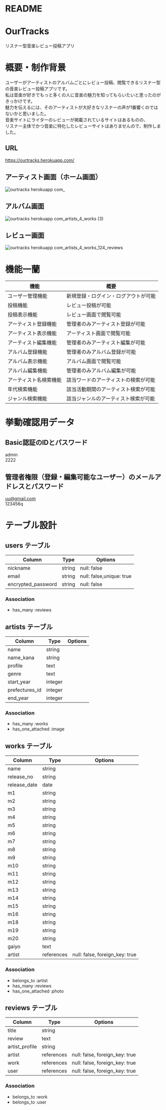 # README

# OurTracks
リスナー型音楽レビュー投稿アプリ

# 概要・制作背景
ユーザーがアーティストのアルバムごとにレビュー投稿、閲覧できるリスナー型の音楽レビュー投稿アプリです。  
私は音楽が好きでもっと多くの人に音楽の魅力を知ってもらいたいと思ったのがきっかけです。  
魅力を伝えるには、そのアーティストが大好きなリスナーの声が1番響くのではないかと思いました。  
音楽サイトにライターのレビューが掲載されているサイトはあるものの、  
リスナー主体でかつ音楽に特化したレビューサイトはありませんので、制作しました。

## URL
https://ourtracks.herokuapp.com/

## アーティスト画面（ホーム画面）
![ourtracks herokuapp com_](https://user-images.githubusercontent.com/73057075/123547878-78b69100-d79d-11eb-9fad-ad7b6d6409ae.png)

## アルバム画面
![ourtracks herokuapp com_artists_4_works (3)](https://user-images.githubusercontent.com/73057075/123548519-01363100-d7a0-11eb-8d05-ba84f79b4ea5.png)

## レビュー画面
![ourtracks herokuapp com_artists_4_works_124_reviews](https://user-images.githubusercontent.com/73057075/123547400-9a167d80-d79b-11eb-8e9b-80ff7f221497.png)

# 機能一蘭
| 機能 | 概要 |
----|---- 
| ユーザー管理機能 | 新規登録・ログイン・ログアウトが可能 |
| 投稿機能 | レビュー投稿が可能 |
| 投稿表示機能 | レビュー画面で閲覧可能 |
| アーティスト登録機能 | 管理者のみアーティスト登録が可能 |
| アーティスト表示機能 | アーティスト画面で閲覧可能 |
| アーティスト編集機能 | 管理者のみアーティスト編集が可能 |
| アルバム登録機能 | 管理者のみアルバム登録が可能 |
| アルバム表示機能 | アルバム画面で閲覧可能 |
| アルバム編集機能 | 管理者のみアルバム編集が可能 |
| アーティスト名検索機能 | 該当ワードのアーティストの検索が可能 |
| 年代検索機能 | 該当活動期間のアーティスト検索が可能 |
| ジャンル検索機能 | 該当ジャンルのアーティスト検索が可能 |

# 挙動確認用データ

## Basic認証のIDとパスワード
admin  
2222

## 管理者権限（登録・編集可能なユーザー）のメールアドレスとパスワード
uu@gmail.com  
123456q

# テーブル設計

## users テーブル

| Column             | Type        | Options                  |
| ------------------ | ----------- | ------------------------ |
| nickname           | string      | null: false              |
| email              | string      | null: false,unique: true |
| encrypted_password | string      | null: false              |

### Association

- has_many :reviews


## artists テーブル

| Column         | Type       | Options                        |
| -------------- | ---------- | ------------------------------ |
| name           | string     |                                |
| name_kana      | string     |                                |
| profile        | text       |                                |
| genre          | text       |                                |
| start_year     | integer    |                                |
| prefectures_id | integer    |                                |
| end_year       | integer    |                                |

### Association

- has_many :works
- has_one_attached :image


## works テーブル

| Column       | Type       | Options                        |
| ------------ | ---------- | ------------------------------ |
| name         | string     |                                |
| release_no   | string     |                                |
| release_date | date       |                                |
| m1           | string     |                                |
| m2           | string     |                                |
| m3           | string     |                                |
| m4           | string     |                                |
| m5           | string     |                                |
| m6           | string     |                                |
| m7           | string     |                                |
| m8           | string     |                                |
| m9           | string     |                                |
| m10          | string     |                                |
| m11          | string     |                                |
| m12          | string     |                                |
| m13          | string     |                                |
| m14          | string     |                                |
| m15          | string     |                                |
| m16          | string     |                                |
| m18          | string     |                                |
| m19          | string     |                                |
| m20          | string     |                                |
| gaiyo        | text       |                                |
| artist       | references | null: false, foreign_key: true |

### Association

- belongs_to :artist
- has_many :reviews
- has_one_attached :photo


## reviews テーブル

| Column           | Type       | Options                          |
| -----------------| -----------| ---------------------------------|
| title            | string     |                                  |
| review           | text       |                                  |
| artist_profile   | string     |                                  |
| artist           | references | null: false, foreign_key: true   |
| work             | references | null: false, foreign_key: true   |
| user             | references | null: false, foreign_key: true   |

### Association

- belongs_to :work
- belongs_to :user





